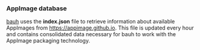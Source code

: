 ### AppImage database
[bauh](https://github.com/vinifmor/bauh) uses the **index.json** file to retrieve information about available AppImages from https://appimage.github.io.
This file is updated every hour and contains consolidated data necessary for bauh to work with the AppImage packaging technology.
